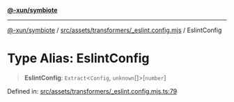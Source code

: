 [**@-xun/symbiote**](../../../../../README.md)

***

[@-xun/symbiote](../../../../../README.md) / [src/assets/transformers/\_eslint.config.mjs](../README.md) / EslintConfig

# Type Alias: EslintConfig

> **EslintConfig**: `Extract`\<`Config`, `unknown`[]\>\[`number`\]

Defined in: [src/assets/transformers/\_eslint.config.mjs.ts:79](https://github.com/Xunnamius/symbiote/blob/0240ff85261f41befe2983f7e894edff74495bad/src/assets/transformers/_eslint.config.mjs.ts#L79)

